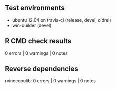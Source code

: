## Test environments
* ubuntu 12.04 on travis-ci (release, devel, oldrel)
* win-builder (devel)

## R CMD check results

0 errors | 0 warnings | 0 notes

## Reverse dependencies

rvinecopulib: 0 errors | 0 warnings | 0 notes
